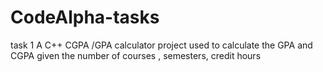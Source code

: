 # CodeAlpha-tasks
task 1
A C++ CGPA /GPA calculator project used to calculate the GPA and CGPA given the number of courses , semesters, credit hours 

